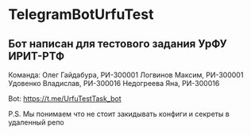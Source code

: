 # TelegramBotUrfuTest
## Бот написан для тестового задания УрФУ ИРИТ-РТФ

Команда:
Олег Гайдабура, РИ-300001
Логвинов Максим, РИ-300001
Удовенко Владислав, РИ-300016
Недогреева Яна, РИ-300016

Bot: https://t.me/UrfuTestTask_bot

P.S. Мы понимаем что не стоит закидывать конфиги и секреты в удаленный репо
